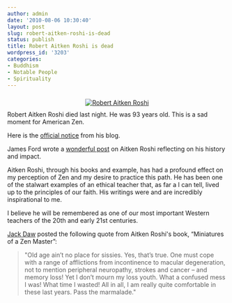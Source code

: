 ```yaml
---
author: admin
date: '2010-08-06 10:30:40'
layout: post
slug: robert-aitken-roshi-is-dead
status: publish
title: Robert Aitken Roshi is dead
wordpress_id: '3203'
categories:
- Buddhism
- Notable People
- Spirituality
---
```

<div align="center"><a href="http://www.flickr.com/photos/albill/3457146021/"><img src="http://farm4.static.flickr.com/3635/3457146021_90374066a3_o.jpg" hspace="10" vspace="10" alt="Robert Aitken Roshi"></a></div>
Robert Aitken Roshi died last night. He was 93 years old. This is a sad moment for American Zen.

Here is the <a href="http://robertaitken.blogspot.com/2010/08/goodbye-dad-grandfather-papa-friend.html">official notice</a> from his blog.

James Ford wrote a <a href="http://www.shambhalasun.com/sunspace/?p=17949">wonderful post</a> on Aitken Roshi reflecting on his history and impact.

Aitken Roshi, through his books and example, has had a profound effect on my perception of Zen and my desire to practice this path. He has been one of the stalwart examples of an ethical teacher that, as far a I can tell, lived up to the principles of our faith. His writings were and are incredibly inspirational to me.

I believe he will be remembered as one of our most important Western teachers of the 20th and early 21st centuries.

<a href="http://zendirtzendust.com/2010/08/06/aitken-roshi-passes-away-at-93-pass-the-marmalade/">Jack Daw</a> posted the following quote from Aitken Roshi's book, “Miniatures of a Zen Master”:

<blockquote>&quot;Old age ain’t no place for sissies.  Yes, that’s true.  One must cope with a range of afflictions  from incontinence to macular degeneration, not to mention peripheral neuropathy, strokes and cancer – and memory loss!  Yet I don’t mourn my loss youth.  What a confused mess I was! What time I wasted!  All in all, I am really quite comfortable in these last years. Pass the marmalade.&quot;</blockquote>
